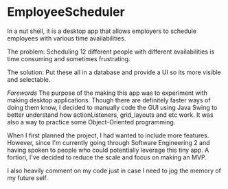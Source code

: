 # EmployeeScheduler
In a nut shell, it is a desktop app that allows employers to schedule employees with various time availabilities.

The problem: 
Scheduling 12 different people with different availabilities is time consuming and sometimes frustrating.

The solution:
Put these all in a database and provide a UI so its more visible and selectable.


*Forewords*
The purpose of the making this app was to experiment with making desktop applications. Though there are definitely faster ways of doing them know, I decided to manually code the GUI using Java Swing to better understand how actionListeners, grid_layouts and etc work. It was also a way to practice some Object-Oriented programming. 

When I first planned the project, I had wanted to include more features. However, since I'm currently going through Software Engineering 2 and having spoken to people who could potentially leverage this tiny app. A fortiori, I've decided to reduce the scale and focus on making an MVP. 

I also heavily comment on my code just in case I need to jog the memory of my future self.
